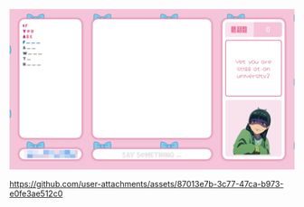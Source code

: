 ![](./sample/screenshot_0.jpg)

https://github.com/user-attachments/assets/87013e7b-3c77-47ca-b973-e0fe3ae512c0
